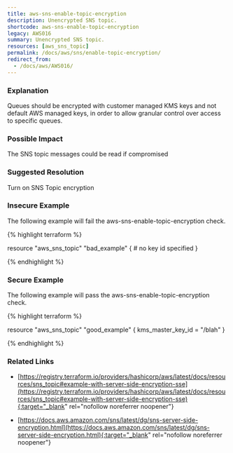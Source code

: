 ```yaml
---
title: aws-sns-enable-topic-encryption
description: Unencrypted SNS topic.
shortcode: aws-sns-enable-topic-encryption
legacy: AWS016
summary: Unencrypted SNS topic. 
resources: [aws_sns_topic] 
permalink: /docs/aws/sns/enable-topic-encryption/
redirect_from: 
  - /docs/aws/AWS016/
---
```


### Explanation


Queues should be encrypted with customer managed KMS keys and not default AWS managed keys, in order to allow granular control over access to specific queues.


### Possible Impact
The SNS topic messages could be read if compromised

### Suggested Resolution
Turn on SNS Topic encryption


### Insecure Example

The following example will fail the aws-sns-enable-topic-encryption check.

{% highlight terraform %}

resource "aws_sns_topic" "bad_example" {
	# no key id specified
}

{% endhighlight %}



### Secure Example

The following example will pass the aws-sns-enable-topic-encryption check.

{% highlight terraform %}

resource "aws_sns_topic" "good_example" {
	kms_master_key_id = "/blah"
}

{% endhighlight %}



### Related Links


- [https://registry.terraform.io/providers/hashicorp/aws/latest/docs/resources/sns_topic#example-with-server-side-encryption-sse](https://registry.terraform.io/providers/hashicorp/aws/latest/docs/resources/sns_topic#example-with-server-side-encryption-sse){:target="_blank" rel="nofollow noreferrer noopener"}

- [https://docs.aws.amazon.com/sns/latest/dg/sns-server-side-encryption.html](https://docs.aws.amazon.com/sns/latest/dg/sns-server-side-encryption.html){:target="_blank" rel="nofollow noreferrer noopener"}


